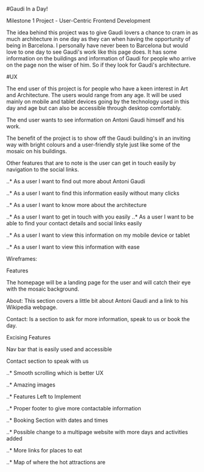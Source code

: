 #Gaudi In a Day! 

 

Milestone 1 Project - User-Centric Frontend Development 

The idea behind this project was to give Gaudi lovers a chance to cram in as much architecture in one day as they can when having the opportunity of being in Barcelona. I personally have never been to Barcelona but would love to one day to see Gaudi's work like this page does. It has some information on the buildings and information of Gaudi for people who arrive on the page non the wiser of him. So if they look for Gaudi's architecture. 

 
 

 

#UX 
 

The end user of this project is for people who have a keen interest in Art and Architecture. The users would range from any age. It will be used mainly on mobile and tablet devices going by the technology used in this day and age but can also be accessible through desktop comfortably. 
 

The end user wants to see information on Antoni Gaudi himself and his work. 
 

The benefit of the project is to show off the Gaudi building's in an inviting way with bright colours and a user-friendly style just like some of the mosaic on his buildings.  
 

Other features that are to note is the user can get in touch easily by navigation to the social links. 

..* As a user I want to find out more about Antoni Gaudi 

..* As a user I want to find this information easily without many clicks 

..*  As a user I want to know more about the architecture 

..* As a user I want to get in touch with you easily  ..* As a user I want to be able to find your contact details and social links easily 

..* As a user I want to view this information on my mobile device or tablet 

..* As a user I want to view this information with ease 

 
Wireframes: 

 

Features 

The homepage will be a landing page for the user and will catch their eye with the mosaic background. 

About: This section covers a little bit about Antoni Gaudi and a link to his Wikipedia webpage. 

Contact: Is a section to ask for more information, speak to us or book the day. 

Excising Features 

Nav bar that is easily used and accessible 

Contact section to speak with us 

..* Smooth scrolling which is better UX 

..* Amazing images 

..* Features Left to Implement 

..* Proper footer to give more contactable information 

..* Booking Section with dates and times 

..* Possible change to a multipage website with more days and activities added 

..* More links for places to eat 

..* Map of where the hot attractions are 